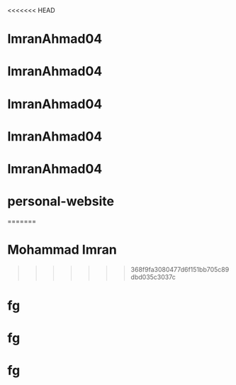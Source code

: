 <<<<<<< HEAD
# ImranAhmad04
# ImranAhmad04
# ImranAhmad04
# ImranAhmad04
# ImranAhmad04
# personal-website
=======
# Mohammad Imran

>>>>>>> 368f9fa3080477d6f151bb705c89dbd035c3037c
# fg
# fg
# fg
